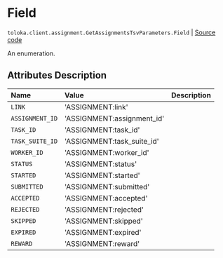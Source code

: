 # Field
`toloka.client.assignment.GetAssignmentsTsvParameters.Field` | [Source code](https://github.com/Toloka/toloka-kit/blob/v1.0.1/src/client/assignment.py#L137)

An enumeration.

## Attributes Description

| Name | Value | Description |
| :------| :-----------| :----------| 
`LINK`|'ASSIGNMENT:link'|<p></p>
`ASSIGNMENT_ID`|'ASSIGNMENT:assignment_id'|<p></p>
`TASK_ID`|'ASSIGNMENT:task_id'|<p></p>
`TASK_SUITE_ID`|'ASSIGNMENT:task_suite_id'|<p></p>
`WORKER_ID`|'ASSIGNMENT:worker_id'|<p></p>
`STATUS`|'ASSIGNMENT:status'|<p></p>
`STARTED`|'ASSIGNMENT:started'|<p></p>
`SUBMITTED`|'ASSIGNMENT:submitted'|<p></p>
`ACCEPTED`|'ASSIGNMENT:accepted'|<p></p>
`REJECTED`|'ASSIGNMENT:rejected'|<p></p>
`SKIPPED`|'ASSIGNMENT:skipped'|<p></p>
`EXPIRED`|'ASSIGNMENT:expired'|<p></p>
`REWARD`|'ASSIGNMENT:reward'|<p></p>
